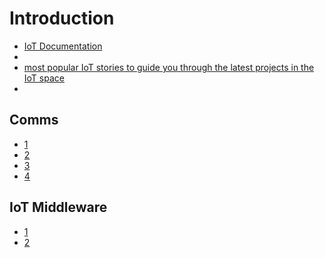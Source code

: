 # Introduction

- [IoT Documentation](https://software.intel.com/en-us/iot/documentation)
- [](http://fortune.com/2016/05/26/intel-buys-itseez/)
- [most popular IoT stories to guide you through the latest projects in the IoT space](https://software.intel.com/en-us/blogs/2016/01/21/trending-on-iot-our-most-popular-intel-iot-developer-stories?cid=em-elq-9456&utm_source=elq&utm_medium=email&utm_campaign=9456&elq_cid=1605185&elqTrackId=a4c7a65dc300459688167bda07a9c5f9&elq=6760b048cc0a4ede9371f63a425d1750&elqaid=9456&elqat=1&elqCampaignId=7270)
- [](https://newsroom.intel.com/editorials/intel-acquires-computer-vision-for-iot-automotive/)

## Comms

- [1](https://blogs.intel.com/iot/2016/02/22/the-wireless-internet-of-things-finding-the-right-tool-for-the-job/)
- [2](http://www.slashgear.com/intels-5g-aspirations-mobile-pc-cloud-iot-end-to-end-22428310/)
- [3](https://newsroom.intel.com/news-releases/intel-accelerates-path-to-5g/)
- [4](http://www.intel.com/content/dam/www/public/us/en/documents/white-papers/5g-a-network-transformation-imperative.pdf)

## IoT Middleware

- [1](http://git.yoctoproject.org/cgit/cgit.cgi/meta-intel-iot-middleware/tree/)
- [2](http://www.mashery.com/internet-of-things)

